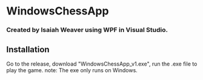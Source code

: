 # WindowsChessApp
### Created by Isaiah Weaver using WPF in Visual Studio.
## Installation
Go to the release, download "WindowsChessApp_v1.exe", run the .exe file to play the game. 
note: The exe only runs on Windows.
